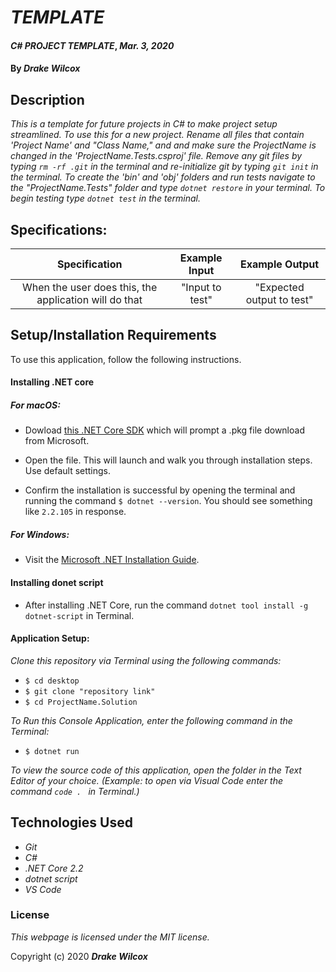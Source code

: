 # _TEMPLATE_

#### _C# PROJECT TEMPLATE_, _Mar. 3, 2020_

#### By _**Drake Wilcox**_

## Description

_This is a template for future projects in C# to make project setup streamlined. To use this for a new project. Rename all files that contain 'Project Name' and "Class Name," and and make sure the ProjectName is changed in the 'ProjectName.Tests.csproj' file. Remove any git files by typing ``rm -rf .git`` in the terminal and re-initialize git by typing ``git init`` in the terminal. To create the 'bin' and 'obj' folders and run tests navigate to the "ProjectName.Tests" folder and type ``dotnet restore`` in your terminal. To begin testing type ``dotnet test`` in the terminal._

## Specifications:

| Specification | Example Input | Example Output |
| :-------------:|:-------------:|:-------------:|
| When the user does this, the application will do that | "Input to test" | "Expected output to test" |

## Setup/Installation Requirements

To use this application, follow the following instructions. 

#### Installing .NET core

##### For macOS: 

* Dowload [this .NET Core SDK](https://dotnet.microsoft.com/download/thank-you/dotnet-sdk-2.2.106-macos-x64-installer) which will prompt a .pkg file download from Microsoft.

* Open the file. This will launch and walk you through installation steps. Use default settings. 

* Confirm the installation is successful by opening the terminal and running the command ``$ dotnet --version``. You should see something like ``2.2.105`` in response.

##### For Windows: 
* Visit the [Microsoft .NET Installation Guide](https://docs.microsoft.com/en-us/dotnet/framework/install/).

#### Installing donet script

* After installing .NET Core, run the command `` dotnet tool install -g dotnet-script `` in Terminal. 

#### Application Setup:
_Clone this repository via Terminal using the following commands:_
* ``$ cd desktop``
* ``$ git clone "repository link" ``
* ``$ cd ProjectName.Solution``

_To Run this Console Application, enter the following command in the Terminal:_

* ``$ dotnet run``

_To view the source code of this application, open the folder in the Text Editor of your choice. (Example: to open via Visual Code enter the command ``code . `` in Terminal.)_

## Technologies Used
* _Git_
* _C#_
* _.NET Core 2.2_
* _dotnet script_
* _VS Code_

### License

*This webpage is licensed under the MIT license.*

Copyright (c) 2020 **_Drake Wilcox_**